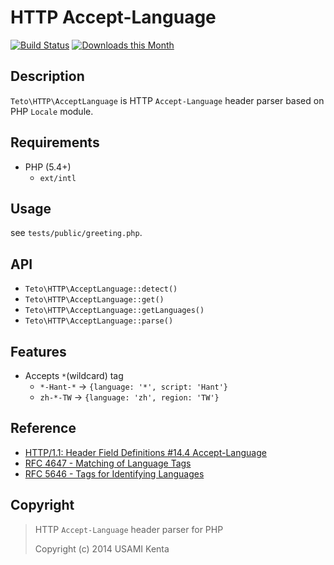 HTTP Accept-Language
====================

[![Build Status](https://travis-ci.org/zonuexe/php-http-accept-language.svg?branch=master)](https://travis-ci.org/zonuexe/php-http-accept-language)
[![Downloads this Month](https://img.shields.io/packagist/dm/zonuexe/http-accept-language.svg)](https://packagist.org/packages/zonuexe/http-accept-language)

Description
-----------

`Teto\HTTP\AcceptLanguage` is HTTP `Accept-Language` header parser based on PHP `Locale` module.

Requirements
------------

 * PHP (5.4+)
   * `ext/intl`

Usage
-----

see `tests/public/greeting.php`.

API
---

 * `Teto\HTTP\AcceptLanguage::detect()`
 * `Teto\HTTP\AcceptLanguage::get()`
 * `Teto\HTTP\AcceptLanguage::getLanguages()`
 * `Teto\HTTP\AcceptLanguage::parse()`

Features
--------

 * Accepts `*`(wildcard) tag
   * `*-Hant-*` → `{language: '*', script: 'Hant'}`
   * `zh-*-TW` → `{language: 'zh', region: 'TW'}`

Reference
---------

 * [HTTP/1.1: Header Field Definitions #14.4 Accept-Language](http://www.w3.org/Protocols/rfc2616/rfc2616-sec14.html#sec14.4)
 * [RFC 4647 - Matching of Language Tags](http://tools.ietf.org/html/rfc4647)
 * [RFC 5646 - Tags for Identifying Languages](http://tools.ietf.org/html/rfc5646)

Copyright
---------

> HTTP `Accept-Language` header parser for PHP
>
> Copyright (c) 2014 USAMI Kenta
